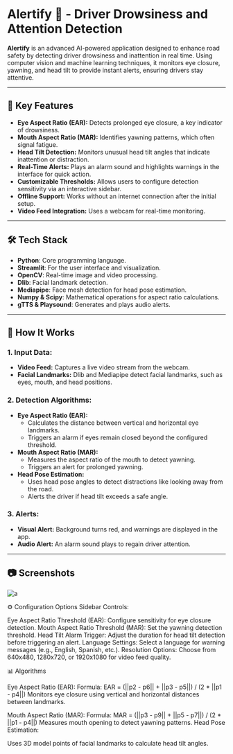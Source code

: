 # Alertify 🚗 - Driver Drowsiness and Attention Detection

**Alertify** is an advanced AI-powered application designed to enhance road safety by detecting driver drowsiness and inattention in real time. Using computer vision and machine learning techniques, it monitors eye closure, yawning, and head tilt to provide instant alerts, ensuring drivers stay attentive.

---

## 🌟 Key Features

- **Eye Aspect Ratio (EAR):** Detects prolonged eye closure, a key indicator of drowsiness.
- **Mouth Aspect Ratio (MAR):** Identifies yawning patterns, which often signal fatigue.
- **Head Tilt Detection:** Monitors unusual head tilt angles that indicate inattention or distraction.
- **Real-Time Alerts:** Plays an alarm sound and highlights warnings in the interface for quick action.
- **Customizable Thresholds:** Allows users to configure detection sensitivity via an interactive sidebar.
- **Offline Support:** Works without an internet connection after the initial setup.
- **Video Feed Integration:** Uses a webcam for real-time monitoring.

---

## 🛠️ Tech Stack

- **Python**: Core programming language.
- **Streamlit**: For the user interface and visualization.
- **OpenCV**: Real-time image and video processing.
- **Dlib**: Facial landmark detection.
- **Mediapipe**: Face mesh detection for head pose estimation.
- **Numpy & Scipy**: Mathematical operations for aspect ratio calculations.
- **gTTS & Playsound**: Generates and plays audio alerts.

---

## 🚀 How It Works

### 1. **Input Data:**
   - **Video Feed:** Captures a live video stream from the webcam.
   - **Facial Landmarks:** Dlib and Mediapipe detect facial landmarks, such as eyes, mouth, and head positions.

### 2. **Detection Algorithms:**

   - **Eye Aspect Ratio (EAR):**
     - Calculates the distance between vertical and horizontal eye landmarks.
     - Triggers an alarm if eyes remain closed beyond the configured threshold.
   - **Mouth Aspect Ratio (MAR):**
     - Measures the aspect ratio of the mouth to detect yawning.
     - Triggers an alert for prolonged yawning.
   - **Head Pose Estimation:**
     - Uses head pose angles to detect distractions like looking away from the road.
     - Alerts the driver if head tilt exceeds a safe angle.

### 3. **Alerts:**

   - **Visual Alert:** Background turns red, and warnings are displayed in the app.
   - **Audio Alert:** An alarm sound plays to regain driver attention.

---

## 📷 Screenshots
![a](https://github.com/user-attachments/assets/e7354031-04a9-48f4-8d8d-aebfd376fc3b)



⚙️ Configuration Options
Sidebar Controls:

Eye Aspect Ratio Threshold (EAR): Configure sensitivity for eye closure detection.
Mouth Aspect Ratio Threshold (MAR): Set the yawning detection threshold.
Head Tilt Alarm Trigger: Adjust the duration for head tilt detection before triggering an alert.
Language Settings: Select a language for warning messages (e.g., English, Spanish, etc.).
Resolution Options: Choose from 640x480, 1280x720, or 1920x1080 for video feed quality.

📊 Algorithms

Eye Aspect Ratio (EAR):
Formula:
EAR = (||p2 - p6|| + ||p3 - p5||) / (2 * ||p1 - p4||)
Monitors eye closure using vertical and horizontal distances between landmarks.

Mouth Aspect Ratio (MAR):
Formula:
MAR = (||p3 - p9|| + ||p5 - p7||) / (2 * ||p1 - p4||)
Measures mouth opening to detect yawning patterns.
Head Pose Estimation:

Uses 3D model points of facial landmarks to calculate head tilt angles.




